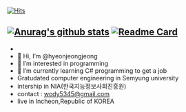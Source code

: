 
 [![Hits](https://hits.seeyoufarm.com/api/count/incr/badge.svg?url=https%3A%2F%2Fgithub.com%2Fgjbae1212%2Fhit-counter&count_bg=%2379C83D&title_bg=%23555555&icon=&icon_color=%23E7E7E7&title=hits&edge_flat=false)](https://hits.seeyoufarm.com)

[![Anurag's github stats](https://github-readme-stats.vercel.app/api?username=username)](https://github.com/hyeonjeongjeong/github-readme-stats)
[![Readme Card](https://github-readme-stats.vercel.app/api/pin/?username=anuraghazra&repo=github-readme-stats)](https://github.com/hyeonjeongjeong/github-readme-stats)
- 
- 
- 👋 Hi, I’m @hyeonjeongjeong
- 👀 I’m interested in programming 
- 🌱 I’m currently learning C# programming to get a job
- Gratudated computer engineering in Semyung university 
- intership in NIA(한국지능정보사회진흥원)
- contact : wody5345@gmail.com
- live in Incheon,Republic of KOREA

<!---
hyeonjeongjeong/hyeonjeongjeong is a ✨ special ✨ repository because its `README.md` (this file) appears on your GitHub profile.
You can click the Preview link to take a look at your changes.
--->
